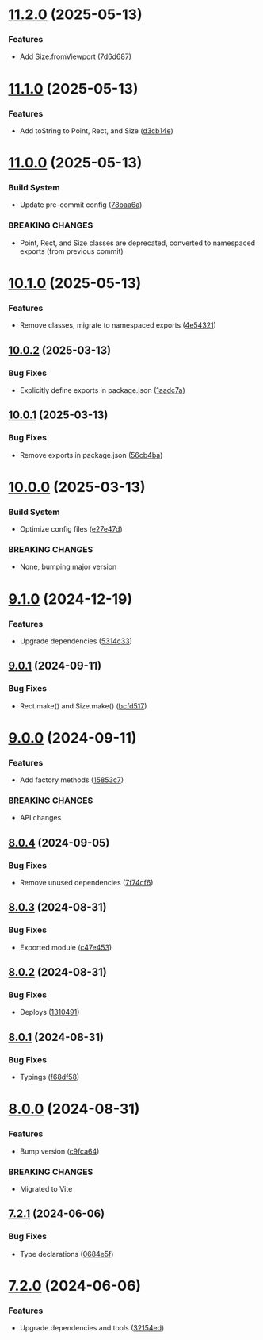 # [11.2.0](https://github.com/andrewscwei/spase/compare/v11.1.0...v11.2.0) (2025-05-13)


### Features

* Add Size.fromViewport ([7d6d687](https://github.com/andrewscwei/spase/commit/7d6d687a4dfe9e3d48c8830e23653ed00e18963f))

# [11.1.0](https://github.com/andrewscwei/spase/compare/v11.0.0...v11.1.0) (2025-05-13)


### Features

* Add toString to Point, Rect, and Size ([d3cb14e](https://github.com/andrewscwei/spase/commit/d3cb14e2aac1d74dbe4dddadb696a8b9e398d4d3))

# [11.0.0](https://github.com/andrewscwei/spase/compare/v10.1.0...v11.0.0) (2025-05-13)


### Build System

* Update pre-commit config ([78baa6a](https://github.com/andrewscwei/spase/commit/78baa6adde62fc7e0279cd059a1dc7f4ba0b3de0))


### BREAKING CHANGES

* Point, Rect, and Size classes are deprecated, converted to namespaced exports (from previous commit)

# [10.1.0](https://github.com/andrewscwei/spase/compare/v10.0.2...v10.1.0) (2025-05-13)


### Features

* Remove classes, migrate to namespaced exports ([4e54321](https://github.com/andrewscwei/spase/commit/4e543216c8880a940c118de60b4b69390404137b))

## [10.0.2](https://github.com/andrewscwei/spase/compare/v10.0.1...v10.0.2) (2025-03-13)


### Bug Fixes

* Explicitly define exports in package.json ([1aadc7a](https://github.com/andrewscwei/spase/commit/1aadc7ac21fb94d81668e17c997b229c91e54ed9))

## [10.0.1](https://github.com/andrewscwei/spase/compare/v10.0.0...v10.0.1) (2025-03-13)


### Bug Fixes

* Remove exports in package.json ([56cb4ba](https://github.com/andrewscwei/spase/commit/56cb4ba2b001a2b87844bf1bedb4d63a8d894996))

# [10.0.0](https://github.com/andrewscwei/spase/compare/v9.1.0...v10.0.0) (2025-03-13)


### Build System

* Optimize config files ([e27e47d](https://github.com/andrewscwei/spase/commit/e27e47d3881e41b3555bef228e2c39d86e735558))


### BREAKING CHANGES

* None, bumping major version

# [9.1.0](https://github.com/andrewscwei/spase/compare/v9.0.1...v9.1.0) (2024-12-19)


### Features

* Upgrade dependencies ([5314c33](https://github.com/andrewscwei/spase/commit/5314c332cc4178cf441821a5503c60ebf949cce3))

## [9.0.1](https://github.com/andrewscwei/spase/compare/v9.0.0...v9.0.1) (2024-09-11)


### Bug Fixes

* Rect.make() and Size.make() ([bcfd517](https://github.com/andrewscwei/spase/commit/bcfd51710c5231aea61c9bdc58b2971b0f3eaea9))

# [9.0.0](https://github.com/andrewscwei/spase/compare/v8.0.4...v9.0.0) (2024-09-11)


### Features

* Add factory methods ([15853c7](https://github.com/andrewscwei/spase/commit/15853c7397a98e4eb8cbe776ffb9806910f18110))


### BREAKING CHANGES

* API changes

## [8.0.4](https://github.com/andrewscwei/spase/compare/v8.0.3...v8.0.4) (2024-09-05)


### Bug Fixes

* Remove unused dependencies ([7f74cf6](https://github.com/andrewscwei/spase/commit/7f74cf60a3d56d5e036478797f3504bbf53525f3))

## [8.0.3](https://github.com/andrewscwei/spase/compare/v8.0.2...v8.0.3) (2024-08-31)


### Bug Fixes

* Exported module ([c47e453](https://github.com/andrewscwei/spase/commit/c47e4535d4e7fe978dfb7126f90f19b6533d06f8))

## [8.0.2](https://github.com/andrewscwei/spase/compare/v8.0.1...v8.0.2) (2024-08-31)


### Bug Fixes

* Deploys ([1310491](https://github.com/andrewscwei/spase/commit/1310491c62929b35a13c03d1163ccd8506897c34))

## [8.0.1](https://github.com/andrewscwei/spase/compare/v8.0.0...v8.0.1) (2024-08-31)


### Bug Fixes

* Typings ([f68df58](https://github.com/andrewscwei/spase/commit/f68df58c6c5593c578c2c2e1bbbdaae3bede8d43))

# [8.0.0](https://github.com/andrewscwei/spase/compare/v7.2.1...v8.0.0) (2024-08-31)


### Features

* Bump version ([c9fca64](https://github.com/andrewscwei/spase/commit/c9fca640bab60966f89dfd346421a16ca7223aef))


### BREAKING CHANGES

* Migrated to Vite

## [7.2.1](https://github.com/andrewscwei/spase/compare/v7.2.0...v7.2.1) (2024-06-06)


### Bug Fixes

* Type declarations ([0684e5f](https://github.com/andrewscwei/spase/commit/0684e5f9e0209f7aac3c18366759f3573ed14767))

# [7.2.0](https://github.com/andrewscwei/spase/compare/v7.1.0...v7.2.0) (2024-06-06)


### Features

* Upgrade dependencies and tools ([32154ed](https://github.com/andrewscwei/spase/commit/32154ede1179333f18200a75434ebf34b8465a80))
